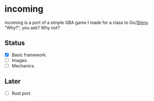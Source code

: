 incoming
========

incoming is a port of a simple GBA game I made for a class to Go/[Shiny][shiny]. "Why?", you ask? Why not?

Status
------

- [X] Basic framework.
- [ ] Images.
- [ ] Mechanics.

Later
-----

- [ ] Rust port.

[shiny]: https://www.golang.org/x/exp/shiny
